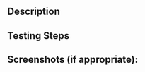 <!--- Provide a general summary of your changes in the Title above -->

## Description
<!--- Describe your changes in detail -->

## Testing Steps
<!--- Please describe in detail how to test your changes. -->

## Screenshots (if appropriate):
<!--- Please include screenshots of ALL visual changes. -->

